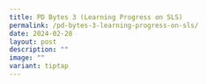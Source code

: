```yaml
---
title: PD Bytes 3 (Learning Progress on SLS)
permalink: /pd-bytes-3-learning-progress-on-sls/
date: 2024-02-28
layout: post
description: ""
image: ""
variant: tiptap
---
```

